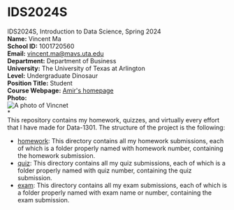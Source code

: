 # IDS2024S
IDS2024S, Introduction to Data Science, Spring 2024  
**Name:** Vincent Ma  
**School ID:** 1001720560  
**Email:** vincent.ma@mavs.uta.edu  
**Department:** Department of Business  
**University:** The University of Texas at Arlington  
**Level:** Undergraduate Dinosaur  
**Position Title:** Student  
**Course Webpage:** [Amir's homepage](www.cdslab.org)  
**Photo:**  
![A photo of Vincnet](https://github.com/vmxx/IDS2024S/assets/157654839/9bdc4854-b2f3-4518-bddf-81c236b5550e)  
*  
This repository contains my homework, quizzes, and virtually every effort that I have made for Data-1301. The structure of the project is the following:

+ [homework](./hw): This directory contains all my homework submissions, each of which is a folder properly named with homework number, containing the homework submission.  
+ [quiz](./quiz): This directory contains all my quiz submissions, each of which is a folder properly named with quiz number, containing the quiz submission.  
+ [exam](./exam): This directory contains all my exam submissions, each of which is a folder properly named with exam name or number, containing the exam submission.  
  

